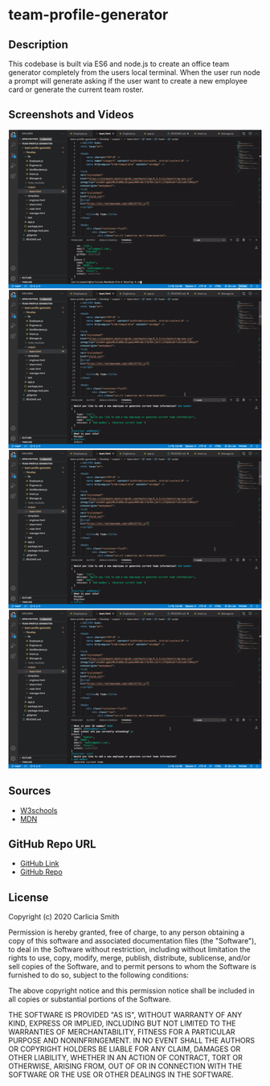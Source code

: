 # team-profile-generator

## Description 

This codebase is built via ES6 and node.js to create an office team generator completely from the users local terminal. When the user run node a prompt will generate asking if the user want to create a new employee card or generate the current team roster. 

## Screenshots and Videos

![demo](./assets/team-generator-gif-1.gif)
![demo](./assets/team-generator-gif-2.gif)
![demo](./assets/team-generator-gif-3.gif)
![demo](./assets/team-generator-gif-4.gif)

## Sources

* [W3schools](https://www.w3schools.com/js/js_object_constructors.asp)
* [MDN](https://developer.mozilla.org/en-US/docs/Web/JavaScript/Reference/Classes)

## GitHub Repo URL

* [GitHub Link](https://github.com/smith-carlicia/team-profile-generator.git)
* [GitHub Repo](git@github.com:smith-carlicia/team-profile-generator.git)

## License

Copyright (c) 2020 Carlicia Smith

Permission is hereby granted, free of charge, to any person obtaining a copy of this software and associated documentation files (the "Software"), to deal in the Software without restriction, including without limitation the rights to use, copy, modify, merge, publish, distribute, sublicense, and/or sell copies of the Software, and to permit persons to whom the Software is furnished to do so, subject to the following conditions:

The above copyright notice and this permission notice shall be included in all copies or substantial portions of the Software.

THE SOFTWARE IS PROVIDED "AS IS", WITHOUT WARRANTY OF ANY KIND, EXPRESS OR IMPLIED, INCLUDING BUT NOT LIMITED TO THE WARRANTIES OF MERCHANTABILITY, FITNESS FOR A PARTICULAR PURPOSE AND NONINFRINGEMENT. IN NO EVENT SHALL THE AUTHORS OR COPYRIGHT HOLDERS BE LIABLE FOR ANY CLAIM, DAMAGES OR OTHER LIABILITY, WHETHER IN AN ACTION OF CONTRACT, TORT OR OTHERWISE, ARISING FROM, OUT OF OR IN CONNECTION WITH THE SOFTWARE OR THE USE OR OTHER DEALINGS IN THE SOFTWARE.